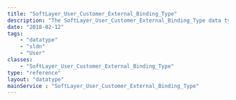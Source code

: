 ```yaml
---
title: "SoftLayer_User_Customer_External_Binding_Type"
description: "The SoftLayer_User_Customer_External_Binding_Type data type contains information relating to a type of external authentication binding.  It contains a user friendly name as well as a unique key name. "
date: "2018-02-12"
tags:
    - "datatype"
    - "sldn"
    - "User"
classes:
    - "SoftLayer_User_Customer_External_Binding_Type"
type: "reference"
layout: "datatype"
mainService : "SoftLayer_User_Customer_External_Binding_Type"
---
```

